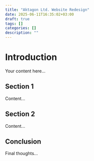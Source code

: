 ```yaml
---
title: "Aktagon Ltd. Website Redesign"
date: 2025-06-11T16:35:02+03:00
draft: true
tags: []
categories: []
description: ""
---
```


# Introduction

Your content here...

## Section 1

Content...

## Section 2

Content...

## Conclusion

Final thoughts...
